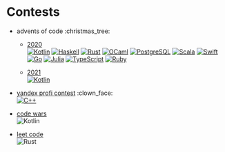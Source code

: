 # Contests

+ advents of code :christmas\_tree:
  + [2020](advent-of-code/2020) \
    [![Kotlin](https://img.shields.io/badge/Kotlin-grey?style=flat-square&logo=Kotlin)](advent-of-code/2020/Day12.kt)
    [![Haskell](https://img.shields.io/badge/Haskell-grey?style=flat-square&logo=Haskell)](advent-of-code/2020/Day1.hs)
    [![Rust](https://img.shields.io/badge/Rust-grey?style=flat-square&logo=Rust)](advent-of-code/2020/Day9.rs)
    [![OCaml](https://img.shields.io/badge/OCaml-grey?style=flat-square&logo=OCaml)](advent-of-code/2020/Day10.ml)
    [![PostgreSQL](https://img.shields.io/badge/PostgreSQL-grey?style=flat-square&logo=PostgreSQL)](advent-of-code/2020/Day10.sql)
    [![Scala](https://img.shields.io/badge/Scala-grey?style=flat-square&logo=Scala)](advent-of-code/2020/Day11.scala)
    [![Swift](https://img.shields.io/badge/Swift-grey?style=flat-square&logo=Swift)](advent-of-code/2020/Day12.swift)
    [![Go](https://img.shields.io/badge/Go-grey?style=flat-square&logo=Go)](advent-of-code/2020/Day13.go)
    [![Julia](https://img.shields.io/badge/Julia-grey?style=flat-square&logo=Julia)](advent-of-code/2020/Day15.jl)
    [![TypeScript](https://img.shields.io/badge/TypeScript-grey?style=flat-square&logo=TypeScript)](advent-of-code/2020/Day17.ts)
    [![Ruby](https://img.shields.io/badge/Ruby-grey?style=flat-square&logo=Ruby)](advent-of-code/2020/Day19.rb)

  + [2021](advent-of-code/2021) \
    [![Kotlin](https://img.shields.io/badge/Kotlin-grey?style=flat-square&logo=Kotlin)](advent-of-code/2021/src)

+ [yandex profi contest](yandex-profi-2020) :clown\_face: \
  [![C++](https://img.shields.io/badge/C%2B%2B-grey?style=flat-square&logo=c%2B%2B)](yandex-profi/sqrt-quantity.cpp)

+ [code wars](codewars) \
  ![Kotlin](https://img.shields.io/badge/Kotlin-grey?style=flat-square&logo=Kotlin)

+ [leet code](leet-code) \
  ![Rust](https://img.shields.io/badge/Rust-grey?style=flat-square&logo=Rust)
